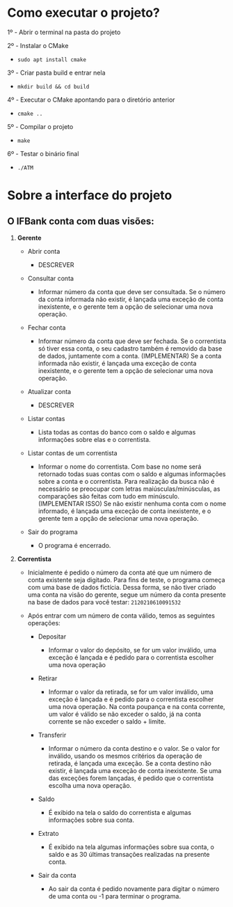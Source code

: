 # Como executar o projeto?

1º - Abrir o terminal na pasta do projeto

2º - Instalar o CMake
  - `sudo apt install cmake`

3º - Criar pasta build e entrar nela
  - `mkdir build && cd build`

4º - Executar o CMake apontando para o diretório anterior
  - `cmake ..`

5º - Compilar o projeto
  - `make`

6º - Testar o binário final
  - `./ATM`

# Sobre a interface do projeto

## O IFBank conta com duas visões:
  1. **Gerente**
       - Abrir conta
         - DESCREVER
  
       - Consultar conta
         - Informar número da conta que deve ser consultada. Se o número da conta informada não existir, é lançada uma exceção de conta inexistente, e o gerente tem a opção de selecionar uma nova operação.
  
       - Fechar conta
         - Informar número da conta que deve ser fechada. Se o correntista só tiver essa conta, o seu cadastro também é removido da base de dados, juntamente com a conta. (IMPLEMENTAR) Se a conta informada não existir, é lançada uma exceção de conta inexistente, e o gerente tem a opção de selecionar uma nova operação.

      - Atualizar conta
        - DESCREVER

       - Listar contas
         - Lista todas as contas do banco com o saldo e algumas informações sobre elas e o correntista.

       - Listar contas de um correntista
         - Informar o nome do correntista. Com base no nome será retornado todas suas contas com o saldo e algumas informações sobre a conta e o correntista. Para realização da busca não é necessário se preocupar com letras maiúsculas/minúsculas, as comparações são feitas com tudo em minúsculo. (IMPLEMENTAR ISSO) Se não existir nenhuma conta com o nome informado, é lançada uma exceção de conta inexistente, e o gerente tem a opção de selecionar uma nova operação.

       - Sair do programa
         - O programa é encerrado.
  

  2. **Correntista**
       - Inicialmente é pedido o número da conta até que um número de conta existente seja digitado. Para fins de teste, o programa começa com uma base de dados fictícia. Dessa forma, se não tiver criado uma conta na visão do gerente, segue um número da conta presente na base de dados para você testar: `2120210610091532` 

       - Após entrar com um número de conta válido, temos as seguintes operações:
          - Depositar
            - Informar o valor do depósito, se for um valor inválido, uma exceção é lançada e é pedido para o correntista escolher uma nova operação
  
          - Retirar
            - Informar o valor da retirada, se for um valor inválido, uma exceção é lançada e é pedido para o correntista escolher uma nova operação. Na conta poupança e na conta corrente, um valor é válido se não exceder o saldo, já na conta corrente se não exceder o saldo + limite.
  
          - Transferir
            - Informar o número da conta destino e o valor. Se o valor for inválido, usando os mesmos critérios da operação de retirada, é lançada uma exceção. Se a conta destino não existir, é lançada uma exceção de conta inexistente. Se uma das exceções forem lançadas, é pedido que o correntista escolha uma nova operação.
  
          - Saldo
            - É exibido na tela o saldo do correntista e algumas informações sobre sua conta.
  
          - Extrato
            - É exibido na tela algumas informações sobre sua conta, o saldo e as 30 últimas transações realizadas na presente conta.
  
          - Sair da conta
            - Ao sair da conta é pedido novamente para digitar o número de uma conta ou -1 para terminar o programa.